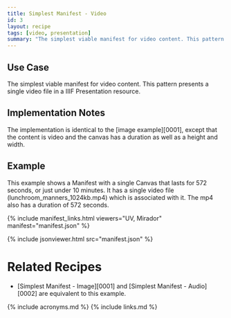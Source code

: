 ```yaml
---
title: Simplest Manifest - Video
id: 3
layout: recipe
tags: [video, presentation]
summary: "The simplest viable manifest for video content. This pattern presents a single video file in a IIIF Presentation resource."
---
```



## Use Case

The simplest viable manifest for video content. This pattern presents a single video file in a IIIF Presentation resource.

## Implementation Notes

The implementation is identical to the [image example][0001], except that the content is video and the canvas has a duration as well as a height and width.

## Example

This example shows a Manifest with a single Canvas that lasts for 572 seconds, or just under 10 minutes. It has a single video file (lunchroom_manners_1024kb.mp4) which is associated with it. The mp4 also has a duration of 572 seconds. 

{% include manifest_links.html viewers="UV, Mirador" manifest="manifest.json" %}

{% include jsonviewer.html src="manifest.json" %}

# Related Recipes

* [Simplest Manifest - Image][0001] and [Simplest Manifest - Audio][0002] are equivalent to this example.

{% include acronyms.md %}
{% include links.md %}
